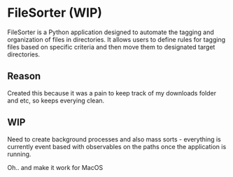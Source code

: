 # FileSorter (WIP)

FileSorter is a Python application designed to automate the tagging and organization of files in directories. It allows users to define rules for tagging files based on specific criteria and then move them to designated target directories.

## Reason
Created this because it was a pain to keep track of my downloads folder and etc, so keeps everying clean.

## WIP
Need to create background processes and also mass sorts - everything is currently event based with observables on the paths once the application is running.

Oh.. and make it work for MacOS

